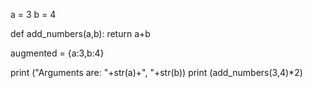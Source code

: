 a = 3
b = 4

def add_numbers(a,b):
    return a+b
    
augmented = {a:3,b:4}

print ("Arguments are: "+str(a)+", "+str(b))
print (add_numbers(3,4)*2)
